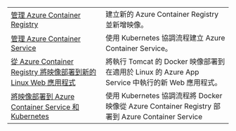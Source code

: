 |  |  |
|---------|---------|
| [管理 Azure Container Registry][1] | 建立新的 Azure Container Registry 並新增映像。 | 
| [管理 Azure Container Service][2] | 使用 Kubernetes 協調流程建立 Azure Container Service。 | 
| [從 Azure Container Registry 將映像部署到新的 Linux Web 應用程式][3] | 將執行 Tomcat 的 Docker 映像部署到在適用於 Linux 的 Azure App Service 中執行的新 Web 應用程式。 | 
| [將映像部署到 Azure Container Service 和 Kubernetes][4] | 使用 Kubernetes 協調流程將 Docker 映像從 Azure Container Registry 部署到 Azure Container Service |

[1]: https://azure.microsoft.com/resources/samples/acr-java-manage-azure-container-registry/
[2]: https://azure.microsoft.com/resources/samples/acs-java-manage-azure-container-service/
[3]: https://azure.microsoft.com/resources/samples/app-service-java-deploy-image-from-acr-to-linux/
[4]: https://azure.microsoft.com/resources/samples/aad-java-browse-graph-and-manage-roles/
